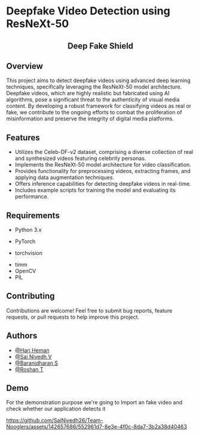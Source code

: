 # Deepfake Video Detection using ResNeXt-50
<center><h2>Deep Fake Shield</h2></center>


## Overview
This project aims to detect deepfake videos using advanced deep learning techniques, specifically leveraging the ResNeXt-50 model architecture. Deepfake videos, which are highly realistic but fabricated using AI algorithms, pose a significant threat to the authenticity of visual media content. By developing a robust framework for classifying videos as real or fake, we contribute to the ongoing efforts to combat the proliferation of misinformation and preserve the integrity of digital media platforms.

## Features

- Utilizes the Celeb-DF-v2 dataset, comprising a diverse collection of real and synthesized videos featuring celebrity personas.
- Implements the ResNeXt-50 model architecture for video classification.
- Provides functionality for preprocessing videos, extracting frames, and applying data augmentation techniques.
- Offers inference capabilities for detecting deepfake videos in real-time.
- Includes example scripts for training the model and evaluating its performance.

## Requirements
- Python 3.x
+ PyTorch
* torchvision
- timm
- OpenCV
- PIL

## Contributing
  Contributions are welcome! Feel free to submit bug reports, feature requests, or pull requests to help improve this project. 

## Authors

- [@Hari Heman](https://github.com/MAD-MAN-HEMAN)
- [@Sai Nivedh V](https://github.com/SaiNivedh26)
- [@Baranidharan S](https://github.com/thespectacular314)
- [@Roshan T](https://github.com/Twinn-github09)

## Demo
For the demonstration purpose we're going to Import an fake video and check whether our application detects it



https://github.com/SaiNivedh26/Team-Nooglers/assets/142657686/552961d7-8e3e-4f0c-8da7-3b2a38d40463

